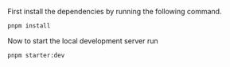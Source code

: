 First install the dependencies by running the following command.

```bash
pnpm install
```

Now to start the local development server run

```bash
pnpm starter:dev
```
